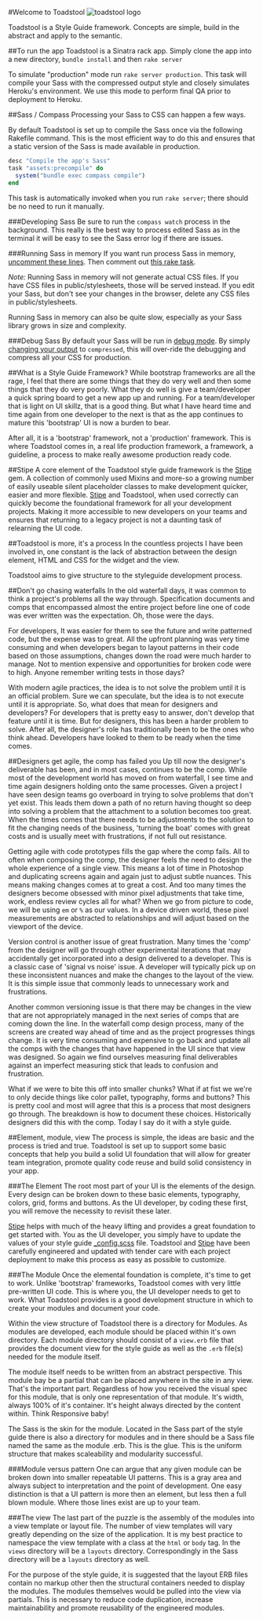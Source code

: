 #Welcome to Toadstool
![toadstool logo](/Anotheruiguy/toadstool/raw/master/public/images/toadstool-logo.png "toadstool - put that in your styleguide")

Toadstool is a Style Guide framework. Concepts are simple, build in the abstract and apply to the semantic. 

##To run the app
Toadstool is a Sinatra rack app. Simply clone the app into a new directory, `bundle install` and then `rake server`

To simulate "production" mode run `rake server production`. This task will compile your Sass with the compressed output style and closely simulates Heroku's environment. We use this mode to perform final QA prior to deployment to Heroku.

##Sass / Compass
Processing your Sass to CSS can happen a few ways. 

By default Toadstool is set up to compile the Sass once via the following Rakefile command. This is the most efficient way to do this and ensures that a static version of the Sass is made available in production. 
```ruby
desc "Compile the app's Sass"
task "assets:precompile" do
  system("bundle exec compass compile")
end
```
This task is automatically invoked when you run `rake server`; there should be no need to run it manually.

###Developing Sass
Be sure to run the `compass watch` process in the background. This really is the best way to process edited Sass as in the terminal it will be easy to see the Sass error log if there are issues.

###Running Sass in memory
If you want run process Sass in memory, [uncomment these lines](http://goo.gl/HAKNR). Then comment out [this rake task](http://goo.gl/bvzEx).

*Note:* Running Sass in memory will not generate actual CSS files. If you have CSS files in public/stylesheets, those will be served instead. If you edit your Sass, but don't see your changes in the browser, delete any CSS files in public/stylesheets.

Running Sass in memory can also be quite slow, especially as your Sass library grows in size and complexity. 

###Debug Sass
By default your Sass will be run in [debug mode](http://goo.gl/a0UKV). By simply [changing your output](http://goo.gl/VN7g7) to `compressed`, this will over-ride the debugging and compress all your CSS for production.

##What is a Style Guide Framework?
While bootstrap frameworks are all the rage, I feel that there are some things that they do very well and then some things that they do very poorly. What they do well is give a team/developer a quick spring board to get a new app up and running. For a team/developer that is light on UI skillz, that is a good thing. But what I have heard time and time again from one developer to the next is that as the app continues to mature this 'bootstrap' UI is now a burden to bear.

After all, it is a 'bootstrap' framework, not a 'production' framework. This is where Toadstool comes in, a real life production framework, a framework, a guideline, a process to make really awesome production ready code.

##Stipe
A core element of the Toadstool style guide framework is the [Stipe](https://github.com/Anotheruiguy/stipe) gem. A collection of commonly used Mixins and more-so a growing number of easily useable silent placeholder classes to make development quicker, easier and more flexible. [Stipe](https://github.com/Anotheruiguy/stipe) and Toadstool, when used correctly can quickly become the foundational framework for all your development projects. Making it more accessible to new developers on your teams and ensures that returning to a legacy project is not a daunting task of relearning the UI code.  

##Toadstool is more, it's a process
In the countless projects I have been involved in, one constant is the lack of abstraction between the design element, HTML and CSS for the widget and the view. 

Toadstool aims to give structure to the styleguide development process.

##Don't go chasing waterfalls 
In the old waterfall days, it was common to think a project's problems all the way through. Specification documents and comps that encompassed almost the entire project before line one of code was ever written was the expectation. Oh, those were the days. 

For developers, It was easier for them to see the future and write patterned code, but the expense was to great. All the upfront planning was very time consuming and when developers began to layout patterns in their code based on those assumptions, changes down the road were much harder to manage. Not to mention expensive and opportunities for broken code were to high. Anyone remember writing tests in those days?

With modern agile practices, the idea is to not solve the problem until it is an official problem. Sure we can speculate, but the idea is to not execute until it is appropriate. So, what does that mean for designers and developers? For developers that is pretty easy to answer, don't develop that feature until it is time. But for designers, this has been a harder problem to solve. After all, the designer's role has traditionally been to be the ones who think ahead. Developers have looked to them to be ready when the time comes. 

##Designers get agile, the comp has failed you
Up till now the designer's deliverable has been, and in most cases, continues to be the comp. While most of the development world has moved on from waterfall, I see time and time again designers holding onto the same processes. Given a project I have seen design teams go overboard in trying to solve problems that don't yet exist. This leads them down a path of no return having thought so deep into solving a problem that the attachment to a solution becomes too great. When the times comes that there needs to be adjustments to the solution to fit the changing needs of the business, 'turning the boat' comes with great costs and is usually meet with frustrations, if not full out resistance. 

Getting agile with code prototypes fills the gap where the comp fails. All to often when composing the comp, the designer feels the need to design the whole experience of a single view. This means a lot of time in Photoshop and duplicating screens again and again just to adjust subtle nuances. This means making changes comes at to great a cost. And too many times the designers become obsessed with minor pixel adjustments that take time, work, endless review cycles all for what? When we go from picture to code, we will be using `em` or `%` as our values. In a device driven world, these pixel measurements are abstracted to relationships and will adjust based on the viewport of the device.

Version control is another issue of great frustration. Many times the 'comp' from the designer will go through other experimental iterations that may accidentally get incorporated into a design delivered to a developer. This is a classic case of 'signal vs noise' issue. A developer will typically pick up on these inconsistent nuances and make the changes to the layout of the view. It is this simple issue that commonly leads to unnecessary work and frustrations. 

Another common versioning issue is that there may be changes in the view that are not appropriately managed in the next series of comps that are coming down the line. In the waterfall comp design process, many of the screens are created way ahead of time and as the project progresses things change. It is very time consuming and expensive to go back and update all the comps with the changes that have happened in the UI since that view was designed. So again we find ourselves measuring final deliverables against an imperfect measuring stick that leads to confusion and frustration. 

What if we were to bite this off into smaller chunks? What if at fist we we're to only decide things like color pallet, typography, forms and buttons? This is pretty cool and most will agree that this is a process that most designers go through. The breakdown is how to document these choices. Historically designers did this with the comp. Today I say do it with a style guide. 

##Element, module, view
The process is simple, the ideas are basic and the process is tried and true. Toadstool is set up to support some basic concepts that help you build a solid UI foundation that will allow for greater team integration, promote quality code reuse and build solid consistency in your app.  

###The Element
The root most part of your UI is the elements of the design. Every design can be broken down to these basic elements, typography, colors, grid, forms and buttons. As the UI developer, by coding these first, you will remove the necessity to revisit these later. 

[Stipe](https://github.com/Anotheruiguy/stipe) helps with much of the heavy lifting and provides a great foundation to get started with. You as the UI developer, you simply have to update the values of your style guide [_config.scss](http://goo.gl/PqQSK) file. Toadstool and [Stipe](https://github.com/Anotheruiguy/stipe) have been carefully engineered and updated with tender care with each project deployment to make this process as easy as possible to customize. 

###The Module
Once the elemental foundation is complete, it's time to get to work. Unlike 'bootstrap' frameworks, Toadstool comes with very little pre-written UI code. This is where you, the UI developer needs to get to work. What Toadstool provides is a good development structure in which to create your modules and document your code.

Within the view structure of Toadstool there is a directory for Modules. As modules are developed, each module should be placed within it's own directory. Each module directory should consist of a `view.erb` file that provides the document view for the style guide as well as the `.erb` file(s) needed for the module itself. 

The module itself needs to be written from an abstract perspective. This module bay be a partial that can be placed anywhere in the site in any view. That's the important part. Regardless of how you received the visual spec for this module, that is only one representation of that module. It's width, always 100% of it's container. It's height always directed by the content within. Think Responsive baby!

The Sass is the skin for the module. Located in the Sass part of the style guide there is also a directory for modules and in there should be a Sass file named the same as the module .erb. This is the glue. This is the uniform structure that makes scaleability and modularity successful. 

###Module versus pattern
One can argue that any given module can be broken down into smaller repeatable UI patterns. This is a gray area and always subject to interpretation and the point of development. One easy distinction is that a UI pattern is more then an element, but less then a full blown module. Where those lines exist are up to your team. 

###The view
The last part of the puzzle is the assembly of the modules into a view template or layout file. The number of view templates will vary greatly depending on the size of the application. It is my best practice to namespace the view template with a class at the `html` or `body` tag. In the `views` directory will be a `layouts` directory. Correspondingly in the Sass directory will be a `layouts` directory as well. 

For the purpose of the style guide, it is suggested that the layout ERB files contain no markup other then the structural containers needed to display the modules. The modules themselves would be pulled into the view via partials. This is necessary to reduce code duplication, increase maintainability and promote reusability of the engineered modules.